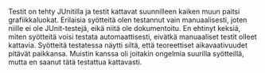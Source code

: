 Testit on tehty JUnitilla ja testit kattavat suunnilleen kaiken muun paitsi grafiikkaluokat. Erilaisia syötteitä olen testannut vain manuaalisesti, joten niille ei ole JUnit-testejä, eikä niitä ole dokumentoitu. En ehtinyt keksiä, miten syötteitä voisi testata automaattisesti, eivätkä manuaaliset testit olleet kattavia. Syötteitä testatessa näytti siltä, että teoreettiset aikavaativuudet pitävät paikkansa. Muistin kanssa oli joitakin ongelmia suurilla syötteillä, mutta en saanut tätä testattua kattavasti.

